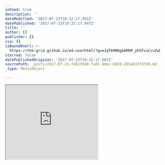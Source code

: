 ```yaml
---
inFeed: true
description: ''
dateModified: '2017-07-23T10:32:17.491Z'
datePublished: '2017-07-23T10:32:17.947Z'
title: ''
author: []
publisher: {}
via: {}
isBasedOnUrl: >-
  https://the-grid.github.io/ed-userhtml/?g=eJyFkM0OgkAMhM_yFGTvsCcvZuFdumtXGhdqaHHl7QV_EmM0HJo0M5Nv0rpEw7kcMTVGdE4oHaKashsxNqZTvcjB2pxz7T2BrwP3VjgQpN5GHlRsEHlsFWQU7rHuaagX0bRF4Y50bYudozIkEGlMhDJCFSGgZz5XHCOtrFXc30zr4KN46X0H19rFtbAM_QBqJlUc_2Fe9hZl5kknj_8oL3uLcmI-JawuaZLN-57ZL6Kzj6_dAVtKhp0
starred: false
datePublishedOriginal: '2017-07-23T10:32:17.947Z'
sourcePath: _posts/2017-07-23-f4615948-fa85-40ec-b928-205ab33fdfd9.md
_type: MediaObject

---
```

<iframe src="https://the-grid.github.io/ed-userhtml/?g=eJyFkM0OgkAMhM_yFGTvsCcvZuFdumtXGhdqaHHl7QV_EmM0HJo0M5Nv0rpEw7kcMTVGdE4oHaKashsxNqZTvcjB2pxz7T2BrwP3VjgQpN5GHlRsEHlsFWQU7rHuaagX0bRF4Y50bYudozIkEGlMhDJCFSGgZz5XHCOtrFXc30zr4KN46X0H19rFtbAM_QBqJlUc_2Fe9hZl5kknj_8oL3uLcmI-JawuaZLN-57ZL6Kzj6_dAVtKhp0" height="244" style=""></iframe>
